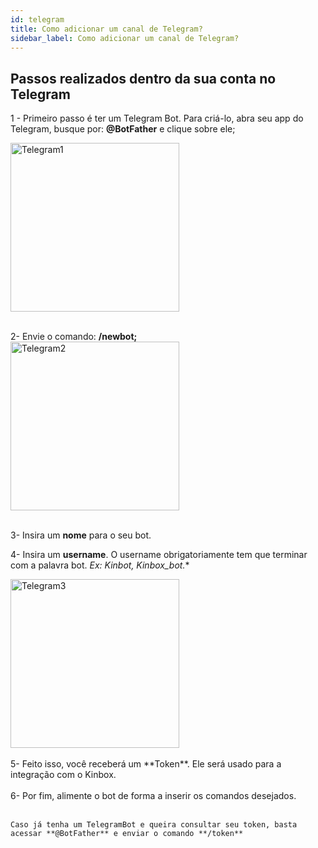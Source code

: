 ```yaml
---
id: telegram
title: Como adicionar um canal de Telegram?
sidebar_label: Como adicionar um canal de Telegram?
---
```


## Passos realizados dentro da sua conta no Telegram
1 - Primeiro passo é ter um Telegram Bot. Para criá-lo, abra seu app do Telegram, busque por: **@BotFather** e clique sobre ele;

<img src="/img/canais/telegram1.png" alt="Telegram1" width="270px"/>
<br />
<br />

2- Envie o comando: **/newbot;**
<br />
<img src="/img/canais/telegram2.png" alt="Telegram2" width="270px"/>
<br />
<br />

3- Insira um **nome** para o seu bot.

4- Insira um **username**. O username obrigatoriamente tem que terminar com a palavra bot. *Ex: Kinbot, Kinbox_bot.**
<br />

<img src="/img/canais/telegram3.png" alt="Telegram3" width="270px"/>
<br />
<br />
5- Feito isso, você receberá um **Token**. Ele será usado para a integração com o Kinbox.
<br />
<br />
6- Por fim, alimente o bot de forma a inserir os comandos desejados.
<br />
<br />

```
Caso já tenha um TelegramBot e queira consultar seu token, basta acessar **@BotFather** e enviar o comando **/token**
```